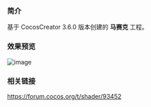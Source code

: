 ### 简介
基于 CocosCreator 3.6.0 版本创建的 **马赛克** 工程。

### 效果预览
![image](../../../gif/202202/2022022409.gif)

### 相关链接
https://forum.cocos.org/t/shader/93452
